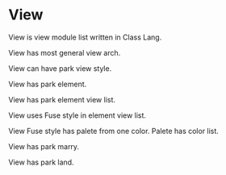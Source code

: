 # View

View is view module list written in Class Lang.

View has most general view arch.

View can have park view style.

View has park element.

View has park element view list.

View uses Fuse style in element view list.

View Fuse style has palete from one color.
Palete has color list.

View has park marry.

View has park land.